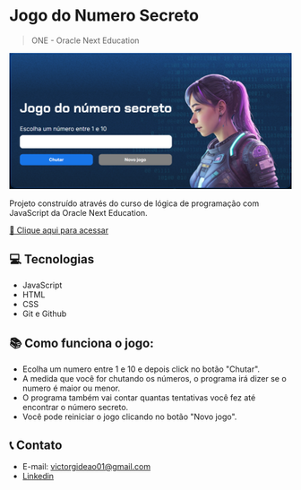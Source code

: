# Jogo do Numero Secreto

> ONE - Oracle Next Education

![preview](./.github/preview.PNG)

Projeto construído através do curso de lógica de programação com JavaScript da Oracle Next Education.

[🔗 Clique aqui para acessar](https://gideaobitencourt.github.io/numero-secreto/)
##  💻 Tecnologias

- JavaScript
- HTML
- CSS
- Git e Github

## 📚 Como funciona o jogo:

- Ecolha um numero entre 1 e 10 e depois click no botão "Chutar".
- A medida que você for chutando os números, o programa irá dizer se o numero é maior ou menor.
- O programa também vai contar quantas tentativas você fez até encontrar o número secreto.
- Você pode reiniciar o jogo clicando no botão "Novo jogo".

## 📞 Contato

- E-mail: victorgideao01@gmail.com
- [Linkedin](https://www.linkedin.com/in/gideão-victor)